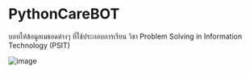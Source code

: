 # PythonCareBOT
บอทให้ข้อมูลเมธอดต่างๆ ที่ใช้ประกอบการเรียน วิชา  Problem Solving in Information Technology (PSIT)

![image](https://user-images.githubusercontent.com/88519295/143257643-057d2e7c-53d7-49ce-81e9-ad7941a02ec0.png)

